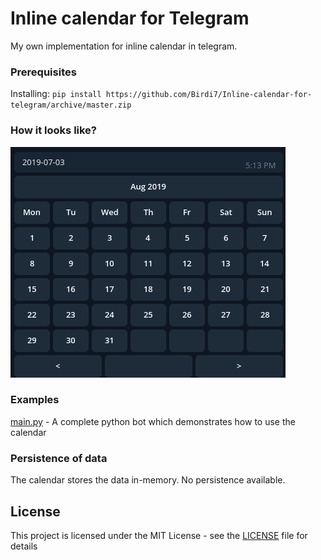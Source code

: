 # Inline calendar for Telegram

My own implementation for inline calendar in telegram.  

### Prerequisites

Installing:
`
pip install https://github.com/Birdi7/Inline-calendar-for-telegram/archive/master.zip
`

### How it looks like?

![example.png](images/example.png)

### Examples 

[main.py](examples/main.py) - A complete python bot which demonstrates how to use the calendar

### Persistence of data

The calendar stores the data in-memory.
No persistence available.

## License

This project is licensed under the MIT License - see the [LICENSE](LICENSE) file for details

